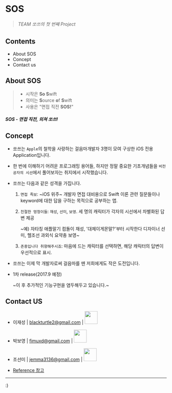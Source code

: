# SOS
> ###### TEAM 쏘쓰의 첫 번째 Project

## Contents

* About SOS
* Concept
* Contact us


## About SOS 

> - 시작은 **So S**wift
> - 의미는 **S**ource **o**f **S**wift
> - 사용은 "면접 직전 **SOS!**"

##### ***SOS - 면접 직전, 외쳐 쏘쓰!***


## Concept

- 쏘쓰는 `Apple`의 철학을 사랑하는 걸음마개발자 3명이 모여 구상한 iOS 전용 Application입니다. 
- 한 번에 이해하기 어려운 프로그래밍 용어들, 하지만 정말 중요한 기초개념들을 `비전공자의 시선`에서 풀어보자는 취지에서 시작했습니다. 

- 쏘쓰는 다음과 같은 성격을 가집니다.
	1. `면접 족보`: ~iOS 위주~ 개발자 면접 대비용으로 Swift 이론 관련 질문들이나 keyword에 대한 답을 구하는 목적으로 공부하는 앱.
	
	2. `친절한 멍청이들`: `재성`, `선미`, `보영`. 세 명의 캐릭터가 각자의 시선에서 차별화된 답변 제공<p> ~예) 자타칭 애플말기 컴돌이 재성, '대체이게몬말?'부터 시작한다 디자이너 선미, 헬조선 과외식 요약충 보영~
	
	3. `존중입니다 취향해주시죠`: 마음에 드는 캐릭터를 선택하면, 해당 캐릭터의 답변이 우선적으로 표시.

- 쏘쓰는 이제 막 개발자로써 걸음마를 뗀 저희에게도 작은 도전입니다. 
- 1차 release(2017.9 예정)<p>
~이 후 추가적인 기능구현을 염두해두고 있습니다.~

## Contact US

- 이재성 | blackturtle2@gmail.com | [<img src = "https://assets-cdn.github.com/images/modules/logos_page/GitHub-Logo.png" width = 40>](https://github.com/blackturtle2)
- 박보영 | fimuxd@gmail.com | [<img src = "https://assets-cdn.github.com/images/modules/logos_page/GitHub-Logo.png" width = 40>](https://github.com/fimuxd)
- 조선미 | jemma3136@gmail.com | [<img src = "https://assets-cdn.github.com/images/modules/logos_page/GitHub-Logo.png" width = 40>](https://github.com/joeseonmi)

- [Reference 창고](https://drive.google.com/drive/folders/0B-XGxL6sYMvUMjBiWmk1VXVvaVk?usp=sharing)

---
:)




